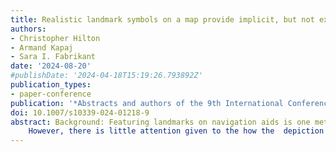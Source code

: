 ```yaml
---
title: Realistic landmark symbols on a map provide implicit, but not explicit, benefits during spatial navigation (Poster)
authors:
- Christopher Hilton
- Armand Kapaj
- Sara I. Fabrikant
date: '2024-08-20'
#publishDate: '2024-04-18T15:19:26.793892Z'
publication_types:
- paper-conference
publication: '*Abstracts and authors of the 9th International Conference on Spatial Cognition: Segmentation and Binding in Spatial Cognition (ICSC 2024). Cognitive Processing*'
doi: 10.1007/s10339-024-01218-9
abstract: Background: Featuring landmarks on navigation aids is one method proposed to improve wayfinding outcomes. 
    However, there is little attention given to the how the  depiction of specific features of landmarks on mobile-maps modulate attention and spatial learning during navigation. Aims: In the present study, we aimed to assess how the provision of realistic landmark symbols on a mobile-map, compared to abstract symbols, affected the processing of relevant information during navigation, and the acquisition of spatial knowledge. Methods: Fortysix participants navigated a route in the real world prescribed via a mobile-map. The map featured 3D landmark symbols in either realistic or abstract formats. We recorded eye-movements and electroencephalography (EEG) throughout and administered postnavigation tests of spatial knowledge. Results: Subjects spent more time attending to the environment during portions of the route that had realistic landmark symbols on the map, although this effect was modulated by self-reported spatial ability. Lower-ability subjects spent more time attending to task-relevant landmarks that had realistic symbols, whereas higher-ability subjects spent more time attending to the whole environment in general. Interestingly, this did not result in improved explicit spatial knowledge for the realistic landmarks. However, examination of EEG fixation-related-potentials revealed an enhanced P200 amplitude for realistically displayed landmarks, signifying improved implicit recognition and perceptual matching of real-world landmarks to their map symbol counterparts. Conclusion: Visualising landmarks as realistic compared to abstract symbols benefits the direction of visual attention towards, and implicit recognition of, important information during navigation. However, this does not result in improved explicit spatial knowledge.
---
```

